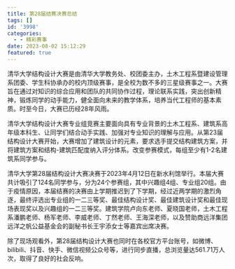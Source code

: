 ```yaml
---
title: 第28届结赛决赛总结
tags: []
id: '3998'
categories:
  - - 精彩赛事
date: 2023-08-02 15:12:29
featured: true
---
```


清华大学结构设计大赛是由清华大学教务处、校团委主办，土木工程系暨建设管理系团委、学生科协承办的校内顶级赛事，是全校为数不多的三星级赛事之一。大赛旨在通过对知识的综合应用和团队的共同协作过程，理论联系实践，突出创新精神，锻炼同学的动手能力，健全面向未来的教学体系，培养当代工程师的基本素质。时至今日，大赛已历经28年风雨。

清华大学结构设计大赛专业组竞赛主要面向具有专业背景的土木工程系、建筑系高年级本科生、让同学们结合动手实践、加强对专业知识的理解与应用。从第23届结构设计大赛开始，大赛增加了建筑设计的元素，要求选手提交结构建筑方案，并将建筑方案和结构-建筑匹配度纳入评分体系。改变参赛模式，每组至少有1-2名建筑系同学参与。

清华大学第28届结构设计大赛决赛于2023年4月12日在新水利馆举行。本届大赛共计吸引了124名同学参与，分为24个参赛组，其中兴趣组4组、专业组20组。由于疫情原因，本届结赛的决赛由上学期推迟到了下学期，经过近两学期的激烈角逐，最终评选出专业组的一二三等奖、最佳结构设计奖、最佳建筑设计奖和最佳现场表现奖以及兴趣组的一二三等奖。建筑学院卢向东老师、夏晓国老师，土木工程系潘鹏老师、杨军老师、李威老师、丁然老师、王海深老师，以及赞助商远洋集团远洋之帆公益基金会的副秘书长王宇添女士等嘉宾出席决赛。

除了现场观看外，第28届结构设计大赛也同时在各校官方平台账号，如微博、bilibili、抖音、快手、微信视频公众号等，进行同步直播，总浏览量达561.71万人次，取得了良好的社会反响。